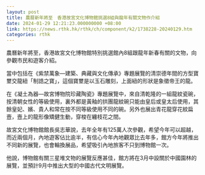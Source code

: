 ```yaml
---
layout: post
title: 農曆新年將至　香港故宮文化博物館挑選8組與龍年有關文物作介紹
date: 2024-01-29 12:21:23.000000000 +08:00
link: https://news.rthk.hk/rthk/ch/component/k2/1738228-20240129.htm
categories: rthk
---
```


農曆新年將至，香港故宮文化博物館特別挑選館內8組跟龍年新春有關的文物，向參觀市民和遊客介紹。

當中包括在《紫禁萬象—建築、典藏與文化傳承》專題展覽的清崇德年間的方型寶壐交龍紐「制誥之寶」，這個寶壐是以玉石雕刻，上面紐的形狀是象徵帝王的龍。

在《凝土為器—故宮博物院珍藏陶瓷》專題展覽中，來自清乾隆的一組龍紋瓷碗，按清朝女性的等級使用，裏外都是黃釉的拱團龍紋碗只能由皇后或皇太后使用，其餘皇妃、嬪、貴人和常在按不同等級使用不同的碗。另外也展出青花龍穿花紋扁壼，壼上的龍形像矯健生動，穿梭在纏枝花之間。

故宮文化博物館館長吳志華說，去年全年有125萬人次參觀，希望今年可以超越，而近兩個月，內地遊客佔比逾半，有信心今年內地觀眾比去年多，館方今年將推出不同新的展覽，也會輪換展品，希望吸引內地旅客不只到博物館一次。

他說，博物館有關三星堆文物的展覽反應甚佳，館方將在3月中設關於中國園林的展覽，並預計9月中推出大型的中國古代文明展覽。
